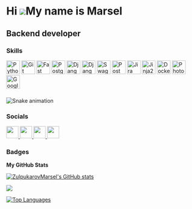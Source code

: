 Hi ![](https://user-images.githubusercontent.com/18350557/176309783-0785949b-9127-417c-8b55-ab5a4333674e.gif)My name is Marsel
==============================================================================================================================


Backend developer
-----------------

### Skills

<p align="left">
  <a href="https://www.python.org/" target="_blank" rel="noreferrer"><img src="https://raw.githubusercontent.com/danielcranney/readme-generator/main/public/icons/skills/python-colored.svg" width="36" height="36" alt="Python" /></a>
  <a href="https://git-scm.com/" target="_blank" rel="noreferrer"><img src="https://raw.githubusercontent.com/danielcranney/readme-generator/main/public/icons/skills/git-colored.svg" width="36" height="36" alt="Git" /></a>
  <a href="https://fastapi.tiangolo.com/" target="_blank" rel="noreferrer"><img src="https://raw.githubusercontent.com/danielcranney/readme-generator/main/public/icons/skills/fastapi-colored.svg" width="36" height="36" alt="Fast API" /></a>
  <a href="https://www.postgresql.org/" target="_blank" rel="noreferrer"><img src="https://raw.githubusercontent.com/danielcranney/readme-generator/main/public/icons/skills/postgresql-colored.svg" width="36" height="36" alt="PostgreSQL" /></a>
  <a href="https://www.djangoproject.com/" target="_blank" rel="noreferrer"><img src="https://raw.githubusercontent.com/danielcranney/readme-generator/main/public/icons/skills/django-colored.svg" width="36" height="36" alt="Django" /></a>
  <a href="https://www.django-rest-framework.org/" target="_blank" rel="noreferrer"><img src="https://raw.githubusercontent.com/danielcranney/readme-generator/main/public/icons/skills/djangorestframework-colored.svg" width="36" height="36" alt="Django Rest Framework" /></a>
  <a href="https://swagger.io/" target="_blank" rel="noreferrer"><img src="https://raw.githubusercontent.com/danielcranney/readme-generator/main/public/icons/skills/swagger-colored.svg" width="36" height="36" alt="Swagger" /></a>
  <a href="https://www.postman.com/" target="_blank" rel="noreferrer"><img src="[https://raw.githubusercontent.com/danielcranney/readme-generator/main/public/icons/skills/postman-colored.svg](https://th.bing.com/th/id/R.7f5fadc660d859decbc057fa5e1bb649?rik=%2bDkqq33MIE9ufQ&riu=http%3a%2f%2fgetdrawings.com%2ffree-icon%2fpostman-icon-69.png&ehk=KR1eaQxec8wYYzqPILHBl24EnrP1jWa5gUJ3oI9cDCg%3d&risl=&pid=ImgRaw&r=0)" width="36" height="36" alt="Postman" /></a>
  <a href="https://www.atlassian.com/software/jira" target="_blank" rel="noreferrer"><img src="https://raw.githubusercontent.com/danielcranney/readme-generator/main/public/icons/skills/jira-colored.svg" width="36" height="36" alt="Jira" /></a>
  <a href="https://palletsprojects.com/p/jinja/" target="_blank" rel="noreferrer"><img src="https://raw.githubusercontent.com/danielcranney/readme-generator/main/public/icons/skills/jinja2-colored.svg" width="36" height="36" alt="Jinja2" /></a>
  <a href="https://www.docker.com/" target="_blank" rel="noreferrer"><img src="https://raw.githubusercontent.com/danielcranney/readme-generator/main/public/icons/skills/docker-colored.svg" width="36" height="36" alt="Docker" /></a>
  <a href="https://www.adobe.com/uk/products/photoshop.html" target="_blank" rel="noreferrer"><img src="https://raw.githubusercontent.com/danielcranney/readme-generator/main/public/icons/skills/photoshop-colored.svg" width="36" height="36" alt="Photoshop" /></a>
  <a href="https://cloud.google.com/" target="_blank" rel="noreferrer"><img src="https://raw.githubusercontent.com/danielcranney/readme-generator/main/public/icons/skills/googlecloud-colored.svg" width="36" height="36" alt="Google Cloud" /> </a>
</p>


### 
<img src="https://profile-readme-generator.com/assets/snake.svg" alt="Snake animation" />


### Socials
<p align="left"> <a href="https://www.github.com/ZulpukarovMarsel" target="_blank" rel="noreferrer"> <picture> <source media="(prefers-color-scheme: dark)" srcset="https://raw.githubusercontent.com/danielcranney/readme-generator/main/public/icons/socials/github-dark.svg" /> <source media="(prefers-color-scheme: light)" srcset="https://raw.githubusercontent.com/danielcranney/readme-generator/main/public/icons/socials/github.svg" /> <img src="https://raw.githubusercontent.com/danielcranney/readme-generator/main/public/icons/socials/github.svg" width="32" height="32" /> </picture> </a>
  <a href="https://t.me/Marsel_Zulpukarov" target="_blank" rel="noreferrer">
    <img src="https://th.bing.com/th/id/OIG2.LLsp04UbR7GuN6Tqi9SE?w=1024&h=1024&rs=1&pid=ImgDetMain" width="32" height="32" />
  </a>
    
  <a href="https://discord.com/users/mars161206" target="_blank" rel="noreferrer">
    <img src="https://raw.githubusercontent.com/danielcranney/readme-generator/main/public/icons/socials/discord.svg" width="32" height="32" />
  </a>
  
  <a href="https://www.instagram.com/_zulpukarov_06/" target="_blank" rel="noreferrer">
    <img src="https://raw.githubusercontent.com/danielcranney/readme-generator/main/public/icons/socials/instagram.svg" width="32" height="32" />
  </a>
</p> 


### Badges

<b>My GitHub Stats</b>

<a href="http://www.github.com/ZulpukarovMarsel"><img src="https://github-readme-stats.vercel.app/api?username=ZulpukarovMarsel&show_icons=true&hide=&count_private=true&title_color=22c55e&text_color=ef4444&icon_color=0891b2&bg_color=0f172a&hide_border=true&show_icons=true" alt="ZulpukarovMarsel's GitHub stats" /></a>

<a href="http://www.github.com/ZulpukarovMarsel"><img src="https://github-readme-streak-stats.herokuapp.com/?user=ZulpukarovMarsel&stroke=ef4444&background=0f172a&ring=22c55e&fire=22c55e&currStreakNum=ef4444&currStreakLabel=22c55e&sideNums=ef4444&sideLabels=ef4444&dates=ef4444&hide_border=true" /></a>

<a href="https://github.com/ZulpukarovMarsel" align="left"><img src="https://github-readme-stats.vercel.app/api/top-langs/?username=ZulpukarovMarsel&langs_count=10&title_color=22c55e&text_color=ef4444&icon_color=0891b2&bg_color=0f172a&hide_border=true&locale=en&custom_title=Top%20%Languages" alt="Top Languages" /></a>
